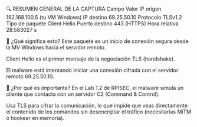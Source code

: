 🔍 RESUMEN GENERAL DE LA CAPTURA
Campo	Valor
IP origen	192.168.100.5 (tu VM Windows)
IP destino	69.25.50.10
Protocolo	TLSv1.2
Tipo de paquete	Client Hello
Puerto destino	443 (HTTPS)
Hora relativa	28.583027 s

🧠 ¿Qué significa esto?
Este paquete es un inicio de conexión segura desde la MV Windows hacia el servidor remoto.

Client Hello es el primer mensaje de la negociación TLS (handshake).

El malware está intentando iniciar una conexión cifrada con el servidor remoto 69.25.50.10.

🔐 ¿Por qué es importante?
En el Lab 1.2 de RPISEC, el malware simula un cliente que contacta con un servidor C2 (Command & Control).

Usa TLS para cifrar la comunicación, lo que impide que veas directamente el contenido de los comandos sin desencriptar el tráfico (necesitarías MiTM o hookear en memoria).
